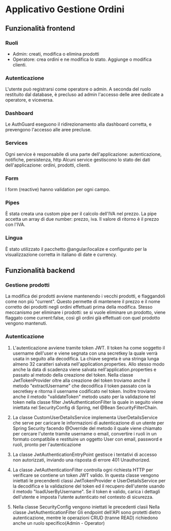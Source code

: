 # Applicativo Gestione Ordini

## Funzionalità frontend

### Ruoli

- Admin: creati, modifica o elimina prodotti
- Operatore: crea ordini e ne modifica lo stato. Aggiunge o modifica clienti.

### Autenticazione

L'utente può registrarsi come operatore o admin.
A seconda del ruolo restituito dal database, è precluso ad admin l'accesso delle aree dedicate a operatore, e viceversa.

### Dashboard

Le AuthGuard eseguono il ridirezionamento alla dashboard corretta, e prevengono l'accesso alle aree precluse.

### Services

Ogni service è responsabile di una parte dell'applicazione: autenticazione, notifiche, persistenza, http
Alcuni service gestiscono lo stato dei dati dell'applicazione: ordini, prodotti, clienti.

### Form

I form (reactive) hanno validation per ogni campo.

### Pipes

È stata creata una custom pipe per il calcolo dell'IVA nel prezzo.
La pipe accetta un array di due number: prezzo, iva. Il valore di ritorno è il prezzo con l'IVA.

### Lingua

È stato utilizzato il pacchetto @angular/localize e configurato per la visualizzazione corretta in italiano di date e currency.

## Funzionalità backend

### Gestione prodotti

La modifica dei prodotti avviene mantenendo i vecchi prodotti, e flaggandoli come non più "current".
Questo permette di mantenere il prezzo e il nome corretto dei prodotti negli ordini effettuati prima della modifica.
Stesso meccanismo per eliminare i prodotti: se si vuole eliminare un prodotto, viene flaggato come current:false,
così gli ordini già effettuati con quel prodotto vengono mantenuti. 


### Autenticazione

1) L'autenticazione avviene tramite token JWT. Il token ha come soggetto il username dell'user e viene segnata con una secretkey la quale verrà usata in seguito alla decodifica.
La chiave segreta è una stringa lunga almeno 32 caratteri salvata nell'application.properties.
Allo stesso modo anche la data di scadenza viene salvata nell'application.properties e passato al metodo della creazione del token.
Nella classe JwtTokenProvider oltre alla creazione del token troviamo anche il metodo "extractUsername" che decodifica il token passato con la secretkey e ritorna il username codificato nel token.
Inoltre troviamo anche il metodo "validateToken" metodo usato per la validazione tel token nella classe filter JwtAuthenticationFilter la quale in seguito viene iniettata nel SecurityConfig di Spring, nel @Bean SecurityFilterChain.


2) La classe CustomUserDetailsService implementa UserDetailsService che serve per caricare le informazioni di autenticazione di un utente per Spring Security facendo @Override del metodo il quale viene chiamato per cercare l'utente tramite username o email, convertire i ruoli in un formato compatibile e restituire un oggetto User con email, password e ruoli, pronto per l'autenticazione


3) La classe JwtAuthenticationEntryPoint gestisce i tentativi di accesso non autorizzati,
   	inviando una risposta di errore 401 Unauthorized.


4)    La classe JwtAuthenticationFilter controlla ogni richiesta HTTP per verificare
 se contiene un token JWT valido.
In questa classe vengono iniettati le precendenti classi JwtTokenProvider e UserDetailsService per la decodifica e la validazione del token ed il recupero dell'utente usando il metodo "loadUserByUsername".  Se il token è valido, carica i dettagli
      dell'utente e imposta l'utente autenticato nel contesto di sicurezza.


5) Nella classe SecurityConfig vengono iniettati le precedenti clasii 
Nella classe JwtAuthenticationFilter 
Gli endpoint dell'API sono protetti dietro autenticazione, mentre le operazioni CRUD (tranne READ) richiedono anche un ruolo specifico(Admin - Operator)



### 
